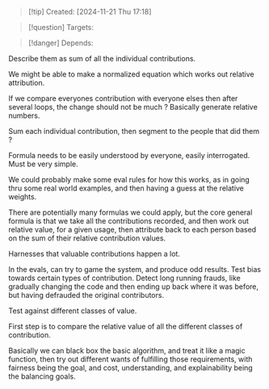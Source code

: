
>[!tip] Created: [2024-11-21 Thu 17:18]

>[!question] Targets: 

>[!danger] Depends: 

Describe them as sum of all the individual contributions.

We might be able to make a normalized equation which works out relative attribution.

If we compare everyones contribution with everyone elses then after several loops, the change should not be much ?
Basically generate relative numbers.

Sum each individual contribution, then segment to the people that did them ?

Formula needs to be easily understood by everyone, easily interrogated.  Must be very simple. 

We could probably make some eval rules for how this works, as in going thru some real world examples, and then having a guess at the relative weights.

There are potentially many formulas we could apply, but the core general formula is that we take all the contributions recorded, and then work out relative value, for a given usage, then attribute back to each person based on the sum of their relative contribution values.

Harnesses that valuable contributions happen a lot.

In the evals, can try to game the system, and produce odd results.  Test bias towards certain types of contribution.  Detect long running frauds, like gradually changing the code and then ending up back where it was before, but having defrauded the original contributors.

Test against different classes of value.

First step is to compare the relative value of all the different classes of contribution.

Basically we can black box the basic algorithm, and treat it like a magic function, then try out different wants of fulfilling those requirements, with fairness being the goal, and cost, understanding, and explainability being the balancing goals.